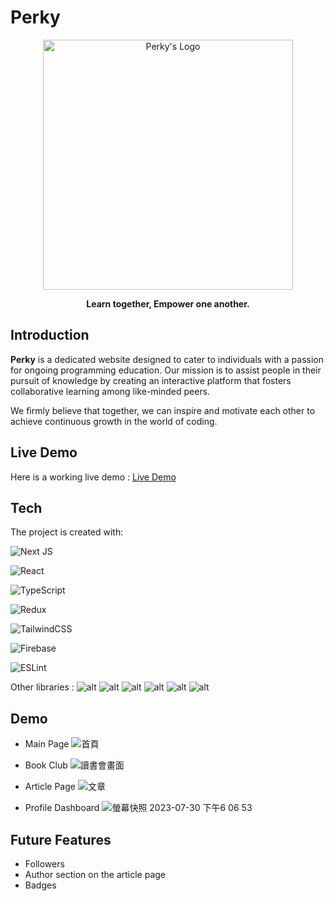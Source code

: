 # Perky 

<p align="center">
  <img width="400" src="https://github.com/pekoisgood/Perky/assets/115715217/68bc98ec-97ee-4b32-9bf6-0c7a7088561b" alt="Perky's Logo"/>
  <br/>

  <p align="center"><strong>Learn together, Empower one another.</strong></p>
</p>



## Introduction
**Perky** is a dedicated website designed to cater to individuals with a passion for ongoing programming education. Our mission is to assist people in their pursuit of knowledge by creating an interactive platform that fosters collaborative learning among like-minded peers. 

We firmly believe that together, we can inspire and motivate each other to achieve continuous growth in the world of coding.

## Live Demo
Here is a working live demo : <a href="https://perky-pekoisgood.vercel.app/">Live Demo</a>



## Tech
The project is created with:

![Next JS](https://img.shields.io/badge/Next-black?style=for-the-badge&logo=next.js&logoColor=white)

![React](https://img.shields.io/badge/react-%2320232a.svg?style=for-the-badge&logo=react&logoColor=%2361DAFB)

![TypeScript](https://img.shields.io/badge/typescript-%23007ACC.svg?style=for-the-badge&logo=typescript&logoColor=white)

![Redux](https://img.shields.io/badge/redux-%23593d88.svg?style=for-the-badge&logo=redux&logoColor=white)

![TailwindCSS](https://img.shields.io/badge/tailwindcss-%2338B2AC.svg?style=for-the-badge&logo=tailwind-css&logoColor=white)

![Firebase](https://img.shields.io/badge/firebase-%23039BE5.svg?style=for-the-badge&logo=firebase)

![ESLint](https://img.shields.io/badge/ESLint-4B3263?style=for-the-badge&logo=eslint&logoColor=white)

Other libraries : 
![alt](https://badgen.net/static/Tiptap/^2.0.3/orange)
![alt](https://badgen.net/static/Framer%20Motion/^10.12.18/7242f5)
![alt](https://badgen.net/static/Chart.js/^5.2.0/e942f5)
![alt](https://badgen.net/static/react-icons/^4.10.1/f52f5d)
![alt](https://badgen.net/static/react-markdown/^8.0.7/8fc5f7)
![alt](https://badgen.net/static/CodeMirror/^6.0.1/f51432)

## Demo
* Main Page
![首頁](https://github.com/pekoisgood/Perky/assets/115715217/6ec833b7-c68c-40ae-8208-049be8174201)


* Book Club
![讀書會畫面](https://github.com/pekoisgood/Perky/assets/115715217/bb7be432-6d0c-47a1-ad26-ebe6db018208)

  
* Article Page
![文章](https://github.com/pekoisgood/Perky/assets/115715217/29d6a2c9-e28b-46f1-bf2b-7623f022c4b9)


* Profile Dashboard
![螢幕快照 2023-07-30 下午6 06 53](https://github.com/pekoisgood/Perky/assets/115715217/50d48d54-74eb-4269-b9c8-40fa63f0f852)



## Future Features
* Followers
* Author section on the article page
* Badges
